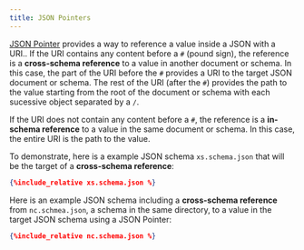 ```yaml
---
title: JSON Pointers
---
```

[JSON Pointer](https://tools.ietf.org/html/rfc6901) provides a way to reference a value inside a JSON  with a URI..
If the URI contains any content before a `#` (pound sign), the reference is a **cross-schema reference** to a value in another document or schema.
In this case, the part of the URI before the `#` provides a URI to the target JSON document or schema. 
The rest of the URI (after the `#`) provides the path to the value starting from the root of the document or schema with each 
sucessive object separated by a `/`. 

If the URI does not contain any content before a `#`, the reference is a **in-schema reference** to a value in the same document or schema.
In this case, the entire URI is the path to the value.

To demonstrate, here is a example JSON schema `xs.schema.json` that will be the target of a **cross-schema reference**:

```json
{%include_relative xs.schema.json %}
```

Here is an example JSON schema including  a **cross-schema reference** from `nc.schmea.json`, a schema in the same directory, to a value in
the target JSON schema using a JSON Pointer:

```json
{%include_relative nc.schema.json %}
```
